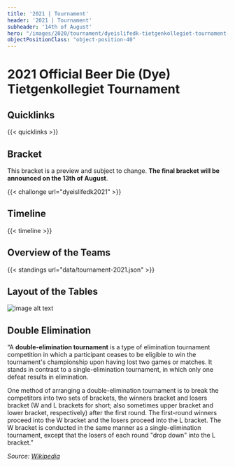 ```yaml
---
title: '2021 | Tournament'
header: '2021 | Tournament'
subheader: '14th of August'
hero: "/images/2020/tournament/dyeislifedk-tietgenkollegiet-tournament-2020.jpeg"
objectPositionClass: "object-position-40"
---
```


# 2021 Official Beer Die (Dye) Tietgenkollegiet Tournament

## Quicklinks

{{< quicklinks >}}

## Bracket

This bracket is a preview and subject to change. **The final bracket will be announced on the 13th of August**.

{{< challonge url="dyeislifedk2021" >}}

## Timeline

{{< timeline >}}

## Overview of the Teams

{{< standings url="data/tournament-2021.json" >}}

## Layout of the Tables

![image alt text](/images/dyeislifedk-tietgenkollegiet-tournament-2021-layout-tables.svg)

## Double Elimination

“A **double-elimination tournament** is a type of elimination tournament competition in which a participant ceases to be eligible to win the tournament's championship upon having lost two games or matches. It stands in contrast to a single-elimination tournament, in which only one defeat results in elimination.

One method of arranging a double-elimination tournament is to break the competitors into two sets of brackets, the winners bracket and losers bracket (W and L brackets for short; also sometimes upper bracket and lower bracket, respectively) after the first round. The first-round winners proceed into the W bracket and the losers proceed into the L bracket. The W bracket is conducted in the same manner as a single-elimination tournament, except that the losers of each round "drop down" into the L bracket.”

*Source: [Wikipedia](https://en.wikipedia.org/wiki/Double-elimination_tournament)*
